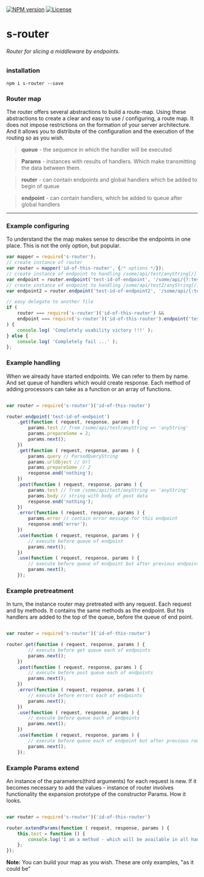 
[![NPM version][npm-image]][npm-url]
[![License][license-image]][license-url]

s-router
===============
###### Router for slicing a middleware by endpoints.

### installation
```shell
npm i s-router --save
```

### Router map 

The router offers several abstractions to build a route-map. Using these abstractions to create a clear and easy to use / configuring, a route map. It does not impose restrictions on the formation of your server architecture. And it allows you to distribute of the configuration and the execution of the routing so as you wish.

>**queue** - the sequence in which the handler will be executed

>**Params** - instances with results of handlers. Which make transmitting the data between them.

>**router** - can contain endpoints and global handlers which be added to begin of queue

>**endpoint** - can contain handlers, which be added to queue after global handlers

--------------

### Example configuring

To understand the the map makes sense to describe the endpoints in one place. This is not the only option, but popular.

```javascript
var mapper = require('s-router');
// create instance of router
var router = mapper('id-of-this-router', {/* options */}); 
// create instance of endpoint to handling /some/api/test/anyString[/] or /some/api/test[/]
var endpoint = router.endpoint('test-id-of-endpoint', '/some/api/{?:test}');
// create instance of endpoint to handling /some/api/test2/anyString[/]
var endpoint2 = router.endpoint('test-id-of-endpoint2', '/some/api/{:test2}');

// easy delegate to another file
if (
    router === require('s-router')('id-of-this-router') &&
    endpoint === require('s-router')('id-of-this-router').endpoint('test-id-of-endpoint')
) {
	console.log( 'Completely usability victory !!!' );
} else {
	console.log( 'Completely fail ...' );
};

```

### Example handling

When we already have started endpoints. We can refer to them by name. And set queue of handlers which would create response. Each method of adding processors can take as a function or an array of functions.

```javascript

var router = require('s-router')('id-of-this-router')

router.endpoint('test-id-of-endpoint')
    .get(function ( request, response, params ) {
        params.test // from /some/api/test/anyString => 'anyString'
        params.prepareSome = 2;
        params.next();
    })
    .get(function ( request, response, params ) {
        params.query // ParsedQueryString
        params.urlObject // Url
        params.prepareSome // 2
        response.end('nothing');
    })
    .post(function ( request, response, params ) {
        params.test // from /some/api/test/anyString => 'anyString'
        params.body // string with body of post data
        response.end('nothing');
    })
    .error(function ( request, response, params ) {
        params.error // contain error message for this endpoint
        response.end('error');
    })
    .use(function ( request, response, params ) {
        // execute before queue of endpoint
        params.next();
    })
    .use(function ( request, response, params ) {
        // execute before queue of endpoint but after previous endpoint 'use' handler
        params.next();
    });

```

### Example pretreatment

In turn, the instance router may pretreated with any request. Each request and by methods. It contains the same methods as the endpoint. But his handlers are added to the top of the queue, before the queue of end point.

```javascript

var router = require('s-router')('id-of-this-router')

router.get(function ( request, response, params ) {
        // execute before get queue each of endpoints
        params.next();
    })
    .post(function ( request, response, params ) {
        // execute before post queue each of endpoints
        params.next();
    })
    .error(function ( request, response, params ) {
        // execute before errors each of endpoints
        params.next();
    })
    .use(function ( request, response, params ) {
        // execute before queue each of endpoints
        params.next();
    })
    .use(function ( request, response, params ) {
        // execute before queue each of endpoint but after previous router 'use' handler
        params.next();
    });

```

### Example Params extend

An instance of the parameters(third arguments) for each request is new. If it becomes necessary to add the values - instance of router involves functionality the expansion prototype of the constructor Params. How it looks.

```javascript

var router = require('s-router')('id-of-this-router')

router.extendParams(function ( request, response, params ) {
    this.test = function () {
        console.log('I am a method - which will be available in all handlers like a params.test()');
    };
});

```

**Note:** You can build your map as you wish. These are only examples, "as it could be"

[npm-image]: https://badge.fury.io/js/s-router.svg
[npm-url]: https://npmjs.org/package/s-router
[license-image]: http://img.shields.io/npm/l/s-router.svg
[license-url]: LICENSE
